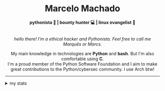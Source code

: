 <h1 align="center"> Marcelo Machado </h1> <!-- <img src="https://tryhackme-badges.s3.amazonaws.com/mmaachado.png" alt="TryHackMe"> -->
    
<div align="center">
<b>pythonista 🐍 | bounty hunter 💻 | linux evangelist 🐧</b>
<br>
<br>

<i>hello there! I'm a ethical hacker and Pythonista. Feel free to call me Marquês or Marcs.</i>

<p>

My main knowledge in technologies are **Python** and **bash**. But I'm also comfortable using **C**. <br/>
I'm a proud member of the Python Software Foundation and I aim to make great contributions to the Python/cybersec community. I use Arch btw!
</p>

</div>

---

<details closed>    
<summary>my stats</summary>

<!--START_SECTION:waka-->
**I'm a Night 🦉** 

```text
🌞 Morning    38 commits     ███░░░░░░░░░░░░░░░░░░░░░░   13.29% 
🌆 Daytime    84 commits     ███████░░░░░░░░░░░░░░░░░░   29.37% 
🌃 Evening    153 commits    █████████████░░░░░░░░░░░░   53.5% 
🌙 Night      11 commits     █░░░░░░░░░░░░░░░░░░░░░░░░   3.85%

```


📊 **This Week I Spent My Time On** 

```text
⌚︎ Time Zone: America/Sao_Paulo

💬 Programming Languages: 
Python                   7 hrs 25 mins       ██████████████████░░░░░░░   72.98% 
Markdown                 1 hr 28 mins        ███░░░░░░░░░░░░░░░░░░░░░░   14.56% 
Emacs Lisp               28 mins             █░░░░░░░░░░░░░░░░░░░░░░░░   4.61% 
TOML                     25 mins             █░░░░░░░░░░░░░░░░░░░░░░░░   4.21% 
HTML                     8 mins              ░░░░░░░░░░░░░░░░░░░░░░░░░   1.43%

🔥 Editors: 
VS Code                  7 hrs 23 mins       ██████████████████░░░░░░░   72.76% 
Obsidian                 1 hr 28 mins        ███░░░░░░░░░░░░░░░░░░░░░░   14.55% 
Emacs                    1 hr 17 mins        ███░░░░░░░░░░░░░░░░░░░░░░   12.69%

💻 Operating System: 
Windows                  8 hrs 50 mins       █████████████████████░░░░   87.0% 
WSL                      1 hr 19 mins        ███░░░░░░░░░░░░░░░░░░░░░░   13.0%

```


 Last Updated on 10/04/2025
<!--END_SECTION:waka-->

<!-- <div>
        <a target="_blank" rel="noopener noreferrer" href="https://github.com/mmaachado?tab=repositories"><img src="https://github-readme-stats.vercel.app/api/top-langs/?username=mmaachado&hide=html,css,swift,ruby&langs_count=6&hide_border=true&layout=compact&show_icons=true&line_height=10&theme=transparent&title_color=4a86d1&custom_title=favourite%20languages"
       alt="most used languages" align="right"></a>
     <a target="_blank" rel="noopener noreferrer" href="https://wakatime.com/@mmachado"><img width="400rem" src="https://github-readme-stats.vercel.app/api/wakatime?username=mmachado&theme=transparent&hide_border=true&hide=markdown,html,css,text,other,yaml,json,prolog,dart,docker,xml,gitconfig,TSQL&hide_title=true&line_height=50&langs_count=4&layout=default" alt="wakatime stats" align="left" /></a> 
        

</div>

 <img src="https://raw.githubusercontent.com/MicaelliMedeiros/micaellimedeiros/master/image/computer-illustration.png" min-width="400px" max-width="400px" width="400px" align="right" alt="computer-illustration.png"> -->
<!-- [![Buy me a coffee](https://img.shields.io/badge/Buy%20Me%20a%20Coffee-ffdd00?style=for-the-badge&logo=buy-me-a-coffee&logoColor=black)](https://www.buymeacoffee.com/anticodingclub) -->

</details>

